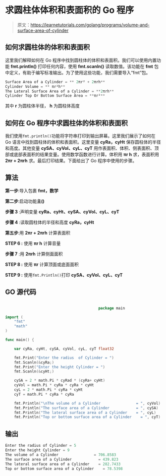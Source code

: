 # 求圆柱体体积和表面积的 Go 程序

> 原文：<https://learnetutorials.com/golang/programs/volume-and-surface-area-of-cylinder>

## 如何求圆柱体的体积和表面积

这里我们解释如何在 Go 程序中找到圆柱体的体积和表面积。我们可以使用内置功能 **fmt.println()** 打印任何内容，使用 **fmt.scanln()** 读取数值。该功能在 **fmt** 包中定义，有助于编写标准输出。为了使用这些功能，我们需要导入“fmt”包。

```go
Surface Area of a Cylinder = ** 2πr² + 2πrh** 
Cylinder Volume = ** πr²h** 
The Lateral Surface Area of a Cylinder = **2πrh** 
Cylinder Top Or Bottom Surface Area = **πr²** 

```

其中 **r** 为圆柱体半径， **h** 为圆柱体高度

## 如何在 Go 程序中求圆柱体的体积和表面积

我们使用`fmt.println()`功能将字符串打印到输出屏幕。这里我们展示了如何在 Go 语言中找到圆柱体的体积和表面积。这里变量 **cyRa，cyHt** 保存圆柱体的半径和高度。其他变量 **cySA、cyVol、cyL、cyT** 用作表面积、体积、侧表面积、顶部或底部表面积的结果变量。使用数学函数进行计算。体积用 **πr h** 求，表面积用 **2πr + 2πrh** 求。最后打印结果。下面给出了 Go 程序中使用的步骤。

## 算法

**第一步**:导入包裹 **fmt，数学**

**第二步**:启动功能**主()**

**步骤 3** :声明变量 **cyRa、cyHt、cySA、cyVol、cyL、cyT**

**步骤 4** :读取圆柱体的半径和高度 **cyRa，cyHt**

**第五步**:用 **2πr + 2πrh** 计算表面积

****STEP 6** :** 使用 **πr h** 计算音量

**步骤 7** :用 **2πrh** 计算侧面面积

****STEP 8** :** 使用 **πr** 计算顶面或底面面积

****STEP 9** :** 使用`fmt.Println()`打印 **cySA、cyVol、cyL、cyT**

## GO 源代码

```go

                                          package main

import (
    "fmt"
    "math"
)

func main() {

    var cyRa, cyHt, cySA, cyVol, cyL, cyT float32

    fmt.Print("Enter the radius  of Cylinder = ")
    fmt.Scanln(&cyRa;)
    fmt.Print("Enter the height Cylinder = ")
    fmt.Scanln(&cyHt;)

    cySA = 2 * math.Pi * cyRad * (cyRa+ cyHt)
    cyVol = math.Pi * cyRa * cyRa * cyHt
    cyL = 2 * math.Pi * cyRa * cyHt
    cyT = math.Pi * cyRa * cyRa

    fmt.Println("\nThe volume of a Cylinder                = ", cyVol)
    fmt.Println("The surface area of a Cylinder            = ", cySA)
    fmt.Println("The lateral surface area of a Cylinder    = ", cyL)
    fmt.Println("Top or bottom surface area of a Cylinder    = ", cyT) 

```

## 输出

```go
Enter the radius of Cylinder = 5
Enter the height Cylinder = 9
The volume of a Cylinder                = 706.8583
The surface area of a Cylinder            = 439.823
The lateral surface area of a Cylinder    = 282.7433
Top or bottom surface area of a Cylinder    = 78.5398 
```